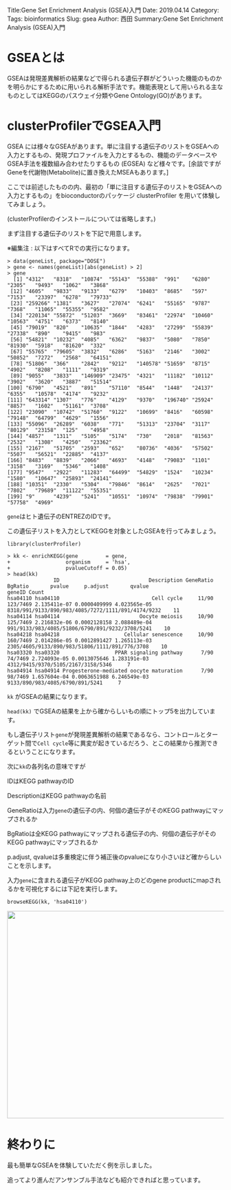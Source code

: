Title:Gene Set Enrichment Analysis (GSEA)入門
Date: 2019.04.14
Category:
Tags: bioinformatics
Slug: gsea
Author: 西田
Summary:Gene Set Enrichment Analysis (GSEA)入門

<h1>GSEAとは</h1>
GSEAは発現差異解析の結果などで得られる遺伝子群がどういった機能のものかを明らかにするために用いられる解析手法です。機能表現として用いられる主なものとしてはKEGGのパスウェイ分類やGene Ontology(GO)があります。
<h1>clusterProfilerでGSEA入門</h1>
GSEA には様々なGSEAがあります。単に注目する遺伝子のリストをGSEAへの入力とするもの、発現プロファイルを入力とするもの、機能のデータベースやGSEA手法を複数組み合わせたりするもの (EGSEA) など様々です。[余談ですがGeneを代謝物(Metabolite)に置き換えたMSEAもあります。]

ここでは前述したものの内、最初の「単に注目する遺伝子のリストをGSEAへの入力とするもの」をbioconductorのパッケージ clusterProfiler を用いて体験してみましょう。

(clusterProfilerのインストールについては省略します。)

まず注目する遺伝子のリストを下記で用意します。

※編集注 : 以下はすべてRでの実行になります。

```
> data(geneList, package="DOSE")
> gene <- names(geneList)[abs(geneList) > 2]
> gene
  [1] "4312"   "8318"   "10874"  "55143"  "55388"  "991"    "6280"   "2305"   "9493"   "1062"   "3868"  
 [12] "4605"   "9833"   "9133"   "6279"   "10403"  "8685"   "597"    "7153"   "23397"  "6278"   "79733"
 [23] "259266" "1381"   "3627"   "27074"  "6241"   "55165"  "9787"   "7368"   "11065"  "55355"  "9582"  
 [34] "220134" "55872"  "51203"  "3669"   "83461"  "22974"  "10460"  "10563"  "4751"   "6373"   "8140"  
 [45] "79019"  "820"    "10635"  "1844"   "4283"   "27299"  "55839"  "27338"  "890"    "9415"   "983"   
 [56] "54821"  "10232"  "4085"   "6362"   "9837"   "5080"   "7850"   "81930"  "5918"   "81620"  "332"   
 [67] "55765"  "79605"  "3832"   "6286"   "5163"   "2146"   "3002"   "50852"  "7272"   "2568"   "64151"
 [78] "51806"  "366"    "2842"   "9212"   "140578" "51659"  "8715"   "4902"   "8208"   "1111"   "9319"  
 [89] "9055"   "3833"   "146909" "23475"  "4321"   "11182"  "10112"  "3902"   "3620"   "3887"   "51514"
[100] "6790"   "4521"   "891"    "57110"  "8544"   "1448"   "24137"  "6355"   "10578"  "4174"   "9232"  
[111] "643314" "1307"   "776"    "4129"   "9370"   "196740" "25924"  "8857"   "1602"   "51161"  "3708"  
[122] "23090"  "10742"  "51760"  "9122"   "10699"  "8416"   "60598"  "79148"  "64799"  "4629"   "1556"  
[133] "55096"  "26289"  "6038"   "771"    "51313"  "23704"  "3117"   "80129"  "23158"  "125"    "4958"  
[144] "4857"   "1311"   "5105"   "5174"   "730"    "2018"   "81563"  "2532"   "1308"   "4250"   "23362"
[155] "2167"   "51705"  "2593"   "652"    "80736"  "4036"   "57502"  "5507"   "56521"  "22885"  "4137"  
[166] "8483"   "8839"   "2066"   "4693"   "4148"   "79083"  "1101"   "3158"   "3169"   "5346"   "1408"  
[177] "9547"   "2922"   "11283"  "64499"  "54829"  "1524"   "10234"  "1580"   "10647"  "25893"  "24141"
[188] "10351"  "2330"   "5304"   "79846"  "8614"   "2625"   "7021"   "7802"   "79689"  "11122"  "55351"
[199] "9"      "4239"   "5241"   "10551"  "10974"  "79838"  "79901"  "57758"  "4969"  
```

`gene`はヒト遺伝子のENTREZのIDです。

この遺伝子リストを入力としてKEGGを対象としたGSEAを行ってみましょう。


```
library(clusterProfiler)

> kk <- enrichKEGG(gene         = gene,
+                  organism     = 'hsa',
+                  pvalueCutoff = 0.05)
> head(kk)
               ID                             Description GeneRatio  BgRatio       pvalue     p.adjust       qvalue                                             geneID Count
hsa04110 hsa04110                              Cell cycle     11/90 123/7469 2.135411e-07 0.0000409999 4.023565e-05 8318/991/9133/890/983/4085/7272/1111/891/4174/9232    11
hsa04114 hsa04114                          Oocyte meiosis     10/90 125/7469 2.216832e-06 0.0002128158 2.088489e-04    991/9133/983/4085/51806/6790/891/9232/3708/5241    10
hsa04218 hsa04218                     Cellular senescence     10/90 160/7469 2.014286e-05 0.0012891427 1.265113e-03     2305/4605/9133/890/983/51806/1111/891/776/3708    10
hsa03320 hsa03320                  PPAR signaling pathway      7/90  74/7469 2.724093e-05 0.0013075646 1.283191e-03                 4312/9415/9370/5105/2167/3158/5346     7
hsa04914 hsa04914 Progesterone-mediated oocyte maturation      7/90  98/7469 1.657604e-04 0.0063651988 6.246549e-03                    9133/890/983/4085/6790/891/5241     7
```

`kk` がGSEAの結果になります。

`head(kk)` でGSEAの結果を上から確からしいもの順にトップ5を出力しています。

もし遺伝子リスト`gene`が発現差異解析の結果であるなら、コントロールとターゲット間で`Cell cycle`等に異変が起きているだろう、とこの結果から推測できるということになります。

次に`kk`の各列名の意味ですが

IDはKEGG pathwayのID

DescriptionはKEGG pathwayの名前

GeneRatioは入力`gene`の遺伝子の内、何個の遺伝子がそのKEGG pathwayにマップされるか

BgRatioは全KEGG pathwayにマップされる遺伝子の内、何個の遺伝子がそのKEGG pathwayにマップされるか

p.adjust, qvalueは多重検定に伴う補正後のpvalueになり小さいほど確からしいことを示します。

入力`gene`に含まれる遺伝子がKEGG pathway上のどのgene productにmapされるかを可視化するには下記を実行します。

```
browseKEGG(kk, 'hsa04110')
```

<img title="" src="https://pythonoum.files.wordpress.com/2018/11/null9.png" alt="" width="624" height="481" />
<h1>終わりに</h1>
最も簡単なGSEAを体験していただく例を示しました。

追ってより進んだアンサンブル手法なども紹介できればと思っています。
